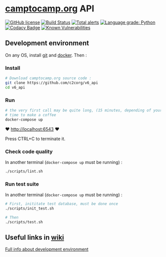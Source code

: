 # [camptocamp.org](https://www.camptocamp.org) API

[![GitHub license](https://img.shields.io/github/license/c2corg/v6_api.svg)](https://github.com/c2corg/v6_api/blob/master/LICENSE) [![Build Status](https://travis-ci.org/c2corg/v6_api.svg?branch=master)](https://travis-ci.com/c2corg/v6_api) [![Total alerts](https://img.shields.io/lgtm/alerts/g/c2corg/v6_api.svg?logo=lgtm&logoWidth=18)](https://lgtm.com/projects/g/c2corg/v6_api/alerts/) [![Language grade: Python](https://img.shields.io/lgtm/grade/python/g/c2corg/v6_api.svg?logo=lgtm&logoWidth=18)](https://lgtm.com/projects/g/c2corg/v6_api/context:javascript) [![Codacy Badge](https://api.codacy.com/project/badge/Grade/56217935d9cd43458eb5539ce52a8628)](https://app.codacy.com/app/c2corg/v6_api?utm_source=github.com&utm_medium=referral&utm_content=c2corg/v6_api&utm_campaign=Badge_Grade_Dashboard) [![Known Vulnerabilities](https://snyk.io/test/github/c2corg/v6_api/badge.svg)](https://snyk.io/test/github/c2corg/v6_api)

## Development environment
On any OS, install [git](https://git-scm.com/) and [docker](https://docs.docker.com/install/). Then :

### Install

```sh
# Download camptocamp.org source code :
git clone https://github.com/c2corg/v6_api
cd v6_api
```

### Run

```sh
# the very first call may be quite long, (15 minutes, depending of your bandwith)
# time to make a coffee
docker-compose up
```

:heart: <http://localhost:6543> :heart:

Press CTRL+C to terminate it.

### Check code quality

In another terminal (`docker-compose up` must be running) :

```sh
./scripts/lint.sh
```

### Run test suite 

In another terminal (`docker-compose up` must be running) :

```sh
# First, inititate test database, must be done once
./scripts/init_test.sh

# Then
./scripts/test.sh
```

## Useful links in [wiki](https://github.com/c2corg/v6_api/wiki)

[Full info about development environment](https://github.com/c2corg/v6_api/wiki/Development-environment-on-Linux)
